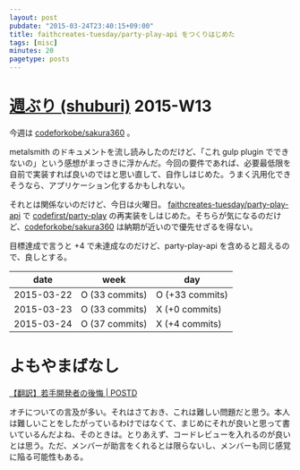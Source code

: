 ```yaml
---
layout: post
pubdate: "2015-03-24T23:40:15+09:00"
title: faithcreates-tuesday/party-play-api をつくりはじめた
tags: [misc]
minutes: 20
pagetype: posts
---
```

# [週ぶり (shuburi)][shuburi] 2015-W13

今週は [codeforkobe/sakura360][] 。

metalsmith のドキュメントを流し読みしたのだけど、「これ gulp plugin でできないの」という感想がまっさきに浮かんだ。今回の要件であれば、必要最低限を自前で実装すれば良いのではと思い直して、自作しはじめた。うまく汎用化できそうなら、アプリケーション化するかもしれない。

それとは関係ないのだけど、今日は火曜日。 [faithcreates-tuesday/party-play-api][] で [codefirst/party-play][] の再実装をしはじめた。そちらが気になるのだけど、[codeforkobe/sakura360][] は納期が近いので優先せざるを得ない。

目標達成で言うと +4 で未達成なのだけど、party-play-api を含めると超えるので、良しとする。

date       | week           | day
-----------|----------------|-----------------
2015-03-22 | O (33 commits) | O (+33 commits)
2015-03-23 | O (33 commits) | X (+0 commits)
2015-03-24 | O (37 commits) | X (+4 commits)

# よもやまばなし

[【翻訳】若手開発者の後悔 | POSTD](http://postd.cc/the-sorrows-of-young-developer/)

オチについての言及が多い。それはさておき、これは難しい問題だと思う。本人は難しいことをしたがっているわけではなくて、まじめにそれが良いと思って書いているんだよね、そのときは。とりあえず、コードレビューを入れるのが良いとは思う。ただ、メンバーが助言をくれるとは限らないし、メンバーも同じ感覚に陥る可能性もある。

[shuburi]: http://shuburi.org
[codefirst/party-play]: https://github.com/codefirst/party-play
[codeforkobe/sakura360]: https://github.com/codeforkobe/sakura360
[faithcreates-tuesday/party-play-api]: https://github.com/faithcreates-tuesday/party-play-api
